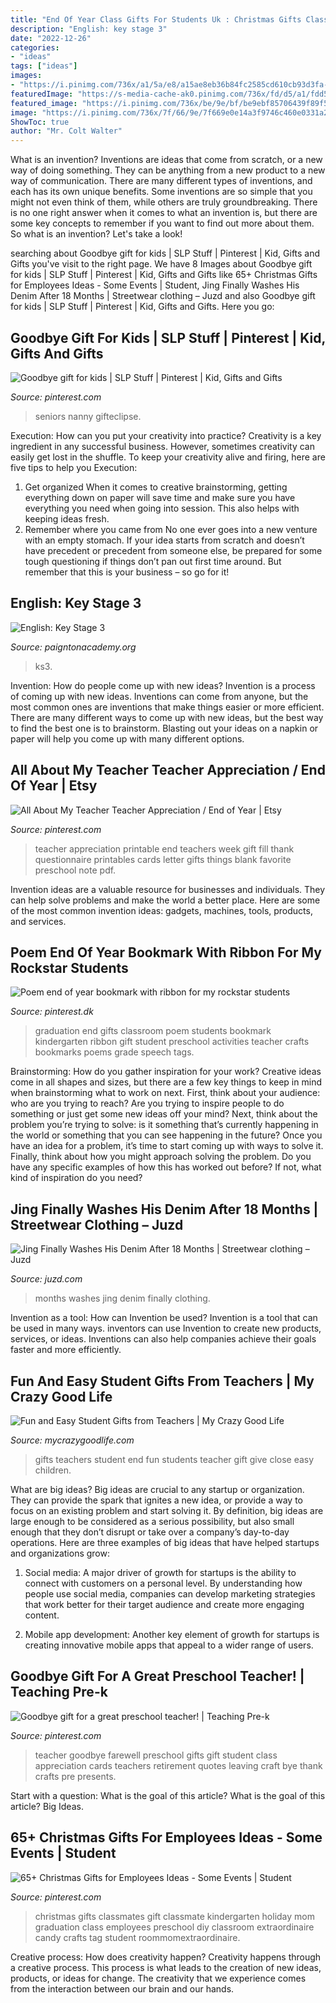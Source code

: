 ```yaml
---
title: "End Of Year Class Gifts For Students Uk : Christmas Gifts Classmates Gift Classmate Kindergarten Holiday Mom Graduation Class Employees Preschool Diy Classroom Extraordinaire Candy Crafts Tag Student Roommomextraordinaire"
description: "English: key stage 3"
date: "2022-12-26"
categories:
- "ideas"
tags: ["ideas"]
images:
- "https://i.pinimg.com/736x/a1/5a/e8/a15ae8eb36b84fc2585cd610cb93d3fa--end-of-year-teacher-appreciation.jpg"
featuredImage: "https://s-media-cache-ak0.pinimg.com/736x/fd/d5/a1/fdd5a148c91c90a0b012528bfd3cd556.jpg"
featured_image: "https://i.pinimg.com/736x/be/9e/bf/be9ebf85706439f89f5ba838d403037d--class-teacher-student-teacher.jpg?b=t"
image: "https://i.pinimg.com/736x/7f/66/9e/7f669e0e14a3f9746c460e0331a244ed--preschool-gifts-graduation-crafts-preschool.jpg"
ShowToc: true
author: "Mr. Colt Walter"
---
```



What is an invention?
Inventions are ideas that come from scratch, or a new way of doing something. They can be anything from a new product to a new way of communication. There are many different types of inventions, and each has its own unique benefits. Some inventions are so simple that you might not even think of them, while others are truly groundbreaking. There is no one right answer when it comes to what an invention is, but there are some key concepts to remember if you want to find out more about them. So what is an invention? Let's take a look!

	

		
searching about Goodbye gift for kids | SLP Stuff | Pinterest | Kid, Gifts and Gifts you've visit to the right page. We have 8 Images about Goodbye gift for kids | SLP Stuff | Pinterest | Kid, Gifts and Gifts like 65+ Christmas Gifts for Employees Ideas - Some Events | Student, Jing Finally Washes His Denim After 18 Months | Streetwear clothing – Juzd and also Goodbye gift for kids | SLP Stuff | Pinterest | Kid, Gifts and Gifts. Here you go:
		
    
## Goodbye Gift For Kids | SLP Stuff | Pinterest | Kid, Gifts And Gifts

<img loading=lazy src="https://s-media-cache-ak0.pinimg.com/736x/fd/d5/a1/fdd5a148c91c90a0b012528bfd3cd556.jpg" onerror="this.onerror=null;this.src='https://tse2.mm.bing.net/th?id=OIP.AvBc9BJ54PbScMUH4Zdt_wHaJ3&amp;pid=15.1';" alt="Goodbye gift for kids | SLP Stuff | Pinterest | Kid, Gifts and Gifts">

_Source: pinterest.com_

>seniors nanny gifteclipse. 

	

Execution: How can you put your creativity into practice?
Creativity is a key ingredient in any successful business. However, sometimes creativity can easily get lost in the shuffle. To keep your creativity alive and firing, here are five tips to help you Execution:
1. Get organized
When it comes to creative brainstorming, getting everything down on paper will save time and make sure you have everything you need when going into session. This also helps with keeping ideas fresh.
2. Remember where you came from
No one ever goes into a new venture with an empty stomach. If your idea starts from scratch and doesn’t have precedent or precedent from someone else, be prepared for some tough questioning if things don’t pan out first time around. But remember that this is your business – so go for it!

    
## English: Key Stage 3

<img loading=lazy src="https://www.paigntonacademy.org/wp-content/uploads/2014/09/KS3-English-524x960.png" onerror="this.onerror=null;this.src='https://tse3.mm.bing.net/th?id=OIP.m_IuZt7gqGqXRQmc740DGgHaNk&amp;pid=15.1';" alt="English: Key Stage 3">

_Source: paigntonacademy.org_

>ks3. 

	

Invention: How do people come up with new ideas?
Invention is a process of coming up with new ideas. Inventions can come from anyone, but the most common ones are inventions that make things easier or more efficient. There are many different ways to come up with new ideas, but the best way to find the best one is to brainstorm. Blasting out your ideas on a napkin or paper will help you come up with many different options.

    
## All About My Teacher Teacher Appreciation / End Of Year | Etsy

<img loading=lazy src="https://i.pinimg.com/736x/a1/5a/e8/a15ae8eb36b84fc2585cd610cb93d3fa--end-of-year-teacher-appreciation.jpg" onerror="this.onerror=null;this.src='https://tse3.mm.bing.net/th?id=OIP.VRyZjMTqut3JaRNY341diQHaKX&amp;pid=15.1';" alt="All About My Teacher Teacher Appreciation / End of Year | Etsy">

_Source: pinterest.com_

>teacher appreciation printable end teachers week gift fill thank questionnaire printables cards letter gifts things blank favorite preschool note pdf. 

	

Invention ideas are a valuable resource for businesses and individuals. They can help solve problems and make the world a better place. Here are some of the most common invention ideas: gadgets, machines, tools, products, and services.

    
## Poem End Of Year Bookmark With Ribbon For My Rockstar Students

<img loading=lazy src="https://i.pinimg.com/736x/7f/66/9e/7f669e0e14a3f9746c460e0331a244ed--preschool-gifts-graduation-crafts-preschool.jpg" onerror="this.onerror=null;this.src='https://tse3.mm.bing.net/th?id=OIP.NopAlPO0Xh5YT2HOT9ySqQHaJ3&amp;pid=15.1';" alt="Poem end of year bookmark with ribbon for my rockstar students">

_Source: pinterest.dk_

>graduation end gifts classroom poem students bookmark kindergarten ribbon gift student preschool activities teacher crafts bookmarks poems grade speech tags. 

	

Brainstorming: How do you gather inspiration for your work?
Creative ideas come in all shapes and sizes, but there are a few key things to keep in mind when brainstorming what to work on next. First, think about your audience: who are you trying to reach? Are you trying to inspire people to do something or just get some new ideas off your mind? Next, think about the problem you’re trying to solve: is it something that’s currently happening in the world or something that you can see happening in the future? Once you have an idea for a problem, it’s time to start coming up with ways to solve it. Finally, think about how you might approach solving the problem. Do you have any specific examples of how this has worked out before? If not, what kind of inspiration do you need?

    
## Jing Finally Washes His Denim After 18 Months | Streetwear Clothing – Juzd

<img loading=lazy src="http://3.bp.blogspot.com/_k8ZSlgZUqmE/S0-WClPrhqI/AAAAAAAAAD8/WbfpP6MZQ2c/s400/6.JPG" onerror="this.onerror=null;this.src='https://tse4.mm.bing.net/th?id=OIP.AEPTytKx89RFzwFjRA0rZgAAAA&amp;pid=15.1';" alt="Jing Finally Washes His Denim After 18 Months | Streetwear clothing – Juzd">

_Source: juzd.com_

>months washes jing denim finally clothing. 

	

Invention as a tool: How can Invention be used?
Invention is a tool that can be used in many ways. inventors can use Invention to create new products, services, or ideas. Inventions can also help companies achieve their goals faster and more efficiently.

    
## Fun And Easy Student Gifts From Teachers | My Crazy Good Life

<img loading=lazy src="http://mycrazygoodlife.com/wp-content/uploads/2016/05/20END-OF-YEAR-GIFTS-1.jpg" onerror="this.onerror=null;this.src='https://tse2.mm.bing.net/th?id=OIP.GezrUZnW90ZfDx9L_0HTCwAAAA&amp;pid=15.1';" alt="Fun and Easy Student Gifts from Teachers | My Crazy Good Life">

_Source: mycrazygoodlife.com_

>gifts teachers student end fun students teacher gift give close easy children. 

	

What are big ideas?
Big ideas are crucial to any startup or organization. They can provide the spark that ignites a new idea, or provide a way to focus on an existing problem and start solving it. By definition, big ideas are large enough to be considered as a serious possibility, but also small enough that they don’t disrupt or take over a company’s day-to-day operations. Here are three examples of big ideas that have helped startups and organizations grow:
1. Social media: A major driver of growth for startups is the ability to connect with customers on a personal level. By understanding how people use social media, companies can develop marketing strategies that work better for their target audience and create more engaging content.

2. Mobile app development: Another key element of growth for startups is creating innovative mobile apps that appeal to a wider range of users.

    
## Goodbye Gift For A Great Preschool Teacher! | Teaching Pre-k

<img loading=lazy src="https://i.pinimg.com/736x/be/9e/bf/be9ebf85706439f89f5ba838d403037d--class-teacher-student-teacher.jpg?b=t" onerror="this.onerror=null;this.src='https://tse1.mm.bing.net/th?id=OIP.8J676YgBiZ0ssKgm9qghMAHaJ4&amp;pid=15.1';" alt="Goodbye gift for a great preschool teacher! | Teaching Pre-k">

_Source: pinterest.com_

>teacher goodbye farewell preschool gifts gift student class appreciation cards teachers retirement quotes leaving craft bye thank crafts pre presents. 

	

Start with a question: What is the goal of this article?
What is the goal of this article? Big Ideas.

    
## 65+ Christmas Gifts For Employees Ideas - Some Events | Student

<img loading=lazy src="https://i.pinimg.com/originals/f3/44/3c/f3443c92bf13c5714881e5e44ee79ced.jpg" onerror="this.onerror=null;this.src='https://tse4.mm.bing.net/th?id=OIP.glUk1__1Jb1O-Nh61dS2jAHaE8&amp;pid=15.1';" alt="65+ Christmas Gifts for Employees Ideas - Some Events | Student">

_Source: pinterest.com_

>christmas gifts classmates gift classmate kindergarten holiday mom graduation class employees preschool diy classroom extraordinaire candy crafts tag student roommomextraordinaire. 

	

Creative process: How does creativity happen?
Creativity happens through a creative process. This process is what leads to the creation of new ideas, products, or ideas for change. The creativity that we experience comes from the interaction between our brain and our hands.

